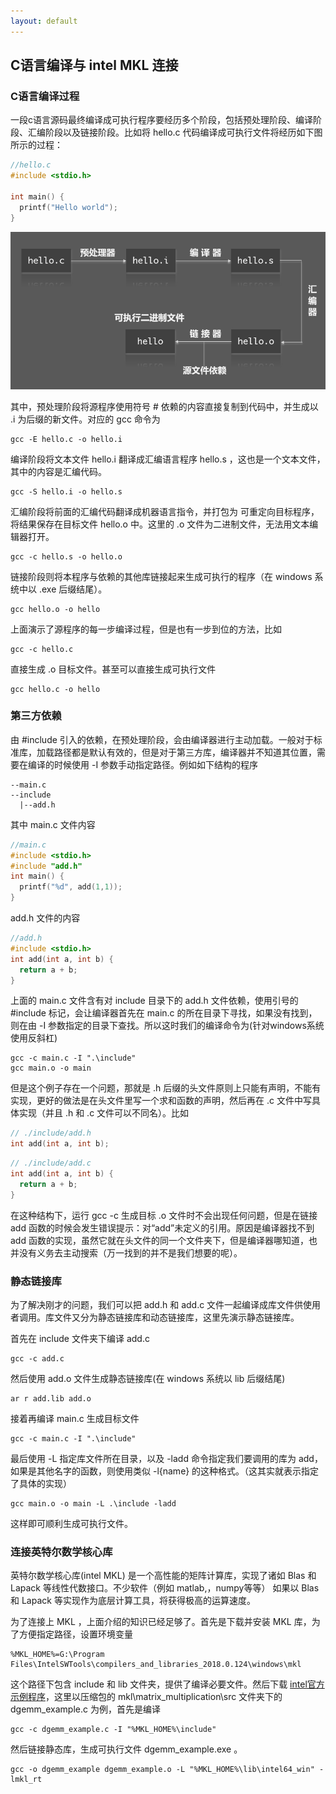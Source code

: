 ```yaml
---
layout: default
---
```


## C语言编译与 intel MKL 连接

### C语言编译过程

一段c语言源码最终编译成可执行程序要经历多个阶段，包括预处理阶段、编译阶段、汇编阶段以及链接阶段。比如将 hello.c 代码编译成可执行文件将经历如下图所示的过程：

```c
//hello.c
#include <stdio.h>

int main() {
  printf("Hello world");
}
```

![](/resources/2017-09-29-c-compile-and-mkl-link/compile.png)

其中，预处理阶段将源程序使用符号 <span>#</span> 依赖的内容直接复制到代码中，并生成以 <span>.i</span> 为后缀的新文件。对应的 gcc 命令为
```shell
gcc -E hello.c -o hello.i
```
编译阶段将文本文件 hello.i 翻译成汇编语言程序 hello.s ，这也是一个文本文件，其中的内容是汇编代码。

```
gcc -S hello.i -o hello.s
```

汇编阶段将前面的汇编代码翻译成机器语言指令，并打包为 可重定向目标程序，将结果保存在目标文件 hello.o 中。这里的 .o 文件为二进制文件，无法用文本编辑器打开。

```
gcc -c hello.s -o hello.o
```

链接阶段则将本程序与依赖的其他库链接起来生成可执行的程序（在 windows 系统中以 .exe 后缀结尾）。

```
gcc hello.o -o hello
```

上面演示了源程序的每一步编译过程，但是也有一步到位的方法，比如 

```
gcc -c hello.c
```

直接生成 .o 目标文件。甚至可以直接生成可执行文件 

```
gcc hello.c -o hello
```

### 第三方依赖

由 #include 引入的依赖，在预处理阶段，会由编译器进行主动加载。一般对于标准库，加载路径都是默认有效的，但是对于第三方库，编译器并不知道其位置，需要在编译的时候使用 -I 参数手动指定路径。例如如下结构的程序

```
--main.c
--include
  |--add.h
```
其中 main.c 文件内容

```c
//main.c
#include <stdio.h>
#include "add.h"
int main() {
  printf("%d", add(1,1));
}
```

add.h 文件的内容

```c
//add.h
#include <stdio.h>
int add(int a, int b) {
  return a + b;
}
```

上面的 main.c 文件含有对 include 目录下的 add.h 文件依赖，使用引号的 #include 标记，会让编译器首先在 main.c 的所在目录下寻找，如果没有找到，则在由 -I 参数指定的目录下查找。所以这时我们的编译命令为(针对windows系统使用反斜杠)

```shell
gcc -c main.c -I ".\include"
gcc main.o -o main
```

但是这个例子存在一个问题，那就是 .h 后缀的头文件原则上只能有声明，不能有实现，更好的做法是在头文件里写一个求和函数的声明，然后再在 .c 文件中写具体实现（并且 .h 和 .c 文件可以不同名）。比如

```c
// ./include/add.h
int add(int a, int b);
```

```c
// ./include/add.c
int add(int a, int b) {
  return a + b;
}
```

在这种结构下，运行 gcc -c 生成目标 .o 文件时不会出现任何问题，但是在链接 add 函数的时候会发生错误提示：对“add”未定义的引用。原因是编译器找不到 add 函数的实现，虽然它就在头文件的同一个文件夹下，但是编译器哪知道，也并没有义务去主动搜索（万一找到的并不是我们想要的呢）。

### 静态链接库

为了解决刚才的问题，我们可以把 add.h 和 add.c 文件一起编译成库文件供使用者调用。库文件又分为静态链接库和动态链接库，这里先演示静态链接库。

首先在 include 文件夹下编译 add.c

```
gcc -c add.c
```

然后使用 add.o 文件生成静态链接库(在 windows 系统以 lib 后缀结尾)

```
ar r add.lib add.o
```

接着再编译 main.c 生成目标文件 
 
```
gcc -c main.c -I ".\include"
```

最后使用 -L 指定库文件所在目录，以及 -ladd 命令指定我们要调用的库为 add，如果是其他名字的函数，则使用类似 -l{name} 的这种格式。（这其实就表示指定了具体的实现）
 
```
gcc main.o -o main -L .\include -ladd
```

这样即可顺利生成可执行文件。

### 连接英特尔数学核心库

英特尔数学核心库(intel MKL) 是一个高性能的矩阵计算库，实现了诸如 Blas 和 Lapack 等线性代数接口。不少软件（例如 matlab,，numpy等等） 如果以 Blas 和 Lapack 等实现作为底层计算工具，将获得极高的运算速度。

为了连接上 MKL ，上面介绍的知识已经足够了。首先是下载并安装 MKL 库，为了方便指定路径，设置环境变量 

```
%MKL_HOME%=G:\Program Files\IntelSWTools\compilers_and_libraries_2018.0.124\windows\mkl
```

这个路径下包含 include 和 lib 文件夹，提供了编译必要文件。然后下载 [intel官方示例程序](https://software.intel.com/en-us/product-code-samples)，这里以压缩包的 mkl\matrix_multiplication\src 文件夹下的 dgemm_example.c 为例，首先是编译

```
gcc -c dgemm_example.c -I "%MKL_HOME%\include"
```

然后链接静态库，生成可执行文件 dgemm_example.exe 。

```
gcc -o dgemm_example dgemm_example.o -L "%MKL_HOME%\lib\intel64_win" -lmkl_rt
```



